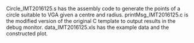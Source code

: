 Circle_IMT2016125.s has the assembly code to generate the points of a circle suitable to VGA given a centre and radius.
printMsg_IMT2016125.c is the modified version of the original C template to output results in the debug monitor.
data_IMT2016125.xls has the example data and the constructed plot.
